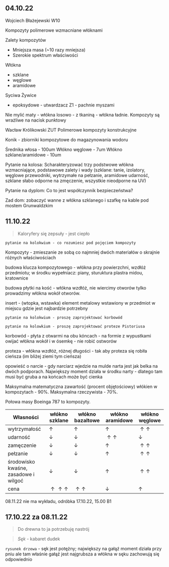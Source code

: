 ## 04.10.22
Wojciech Błażejewski W10

Kompozyty polimerowe wzmacniane włóknami

Zalety kompozytów

* Mniejsza masa (~10 razy mniejsza)
* Szerokie spektrum właściwości

Włókna

* szklane
* węglowe
* aramidowe

Syciwa
Żywice

* epoksydowe - utwardzacz Z1 - pachnie myszami

Nie mylić maty - włókna losowo - z tkaniną - włókna ładnie.
Kompozyty są wrażliwe na nacisk punktowy

Wacław Królikowski ZUT
Polimerowe kompozyty konstrukcyjne

Konik - zbiorniki kompozytowe do magazynowania wodoru 

Średnika włosa - 100um
Włókno węglowe - 7um
Włókno szklane/aramidowe - 10um

Pytanie na kolosa:
Scharakteryzować trzy podstwowe włókna wzmacniające, podstawowe zalety i wady (szklane: tanie, izolatory, węglowe przewodniki, wytrzymałe na pełzanie, aramidowe udarność, szklane słabo odporne na zmęczenie, wszystkie nieodporne na UV)

Pytanie na dyplom:
Co to jest współczynnik bezpieczeństwa?

Zad dom:
zobaczyć wanne z włókna szklanego i szafkę na kable pod mostem Grunwaldzkim

## 11.10.22

> Kaloryfery się zepsuły - jest ciepło

`pytanie na kolokwium - co rozumiesz pod pojęciem kompozyty`

Kompozyty - zmieszanie ze sobą co najmniej dwóch materiałów o skrajnie różnych właściwościach

budowa klucza kompozytowego - włókna przy powierzchni, wzdłóż przedmiotu; w środku wypełniacz: piany, sturuktura plastra midou, kratownice

budowa płytki na kość - włókna wzdłóż, nie wiercimy otworów tylko prowadzimy włókna wokół otworów.

insert - (wtopka, wstawka) element metalowy wstawiony w przedmiot w miejscu gdzie jest najbardzie potrzebny

`pytanie na kolokwium - proszę zaprojektować korbowód`

`pytanie na kolowkium - proszę zaprojektować proteze Pistoriusa`

korbowód - płyta z otwarmi na obu kóncach - na formie z wypustkami owijać włókna wokół i w ósemkę - nie robić ostworów

proteza - włókna wzdłóż, różnej długości - tak aby proteza się robiła cieńsza (im bliżej ziemi tym cieńsza)

opowieść o narcie - gdy narciarz wjedzie na mulde narta jest jak belka na dwóch podporach. Największy moment działa w środku narty - dlatego tam musi być gruba a na końcach może być cienka

Maksymalna matematyczna zawartość (procent objętościowy) włókien w kompozytach - 90%. Maksymalna rzeczywista - 70%.

Połowa masy Boeinga 787 to kompozyty.

|Własności|włókno szklane|włókno bazaltowe|włókno aramidowe|włókno węglowe|
|-|-|-|-|-|
|wytrzymałość|$\uparrow$|$\uparrow$|$\uparrow$|$\uparrow\uparrow$|
|udarność|$\downarrow$|$\downarrow$|$\uparrow\uparrow$|$\downarrow$|
|zamęczenie|$\downarrow$|$\downarrow$|$\uparrow$|$\uparrow\uparrow$|
|pełzanie|$\downarrow$|$\downarrow$|$\uparrow$|$\uparrow\uparrow$|
|środowisko kwaśne, zasadowe i wilgoć|$\downarrow$|$\downarrow$|$\uparrow$|$\uparrow\uparrow$|
|cena|$\uparrow\uparrow\uparrow$|$\uparrow\uparrow$|$\downarrow$|$\uparrow$|

08.11.22 nie ma wykładu, odróbka 17.10.22, 15.00 B1

## 17.10.22 za 08.11.22

> Do drewna to ja potrzebuję nastrój

> *Sęk* - kabaret dudek

` rysunek drzewa ` - sęk jest potężny; największy na gałąź moment działa przy pniu ale tam właśnie gałąź jest najgrubsza a włókna w sęku zachowują się odpowiednio